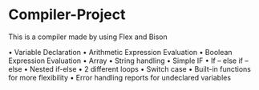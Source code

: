 # Compiler-Project
This is a compiler made by using Flex and Bison

• Variable Declaration
• Arithmetic Expression Evaluation
• Boolean Expression Evaluation
• Array
• String handling
• Simple IF
• If – else if – else
• Nested if-else
• 2 different loops
• Switch case
• Built-in functions for more flexibility
• Error handling reports for undeclared variables
